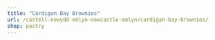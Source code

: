```yaml
---
title: "Cardigan Bay Brownies"
url: /castell-newydd-emlyn-newcastle-emlyn/cardigan-bay-brownies/
shop: pastry
---
```

